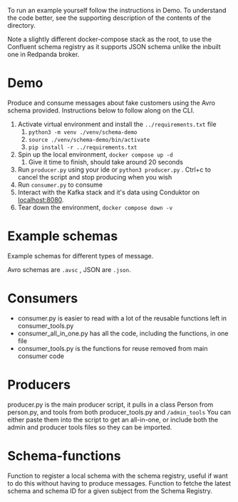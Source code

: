 To run an example yourself follow the instructions in Demo. To understand the code better, see the supporting description of the contents of the directory.  

Note a slightly different docker-compose stack as the root, to use the Confluent schema registry as it supports JSON schema unlike the inbuilt one in Redpanda broker.

# Demo

Produce and consume messages about fake customers using the Avro schema provided. Instructions below to follow along on the CLI.

1. Activate virtual environment and install the `../requirements.txt` file
   1. `python3 -m venv ./venv/schema-demo`
   1. `source ./venv/schema-demo/bin/activate`
   1. `pip install -r ../requirements.txt`
1. Spin up the local environment, `docker compose up -d`
   1. Give it time to finish, should take around 20 seconds
1. Run `producer.py` using your ide or `python3 producer.py` . Ctrl+c to cancel the script and stop producing when you wish
1. Run `consumer.py` to consume
1. Interact with the Kafka stack and it's data using Conduktor on [localhost:8080](http://localhost:8080).
1. Tear down the environment, `docker compose down -v`

# Example schemas
Example schemas for different types of message.  

Avro schemas are `.avsc` , JSON are `.json`.

# Consumers
* consumer.py is easier to read with a lot of the reusable functions left in consumer_tools.py
* consumer_all_in_one.py has all the code, including the functions, in one file
* consumer_tools.py is the functions for reuse removed from main consumer code

# Producers
producer.py is the main producer script, it pulls in a class Person from person.py, and tools from both producer_tools.py and `/admin_tools`
You can either paste them into the script to get an all-in-one, or include both the admin and producer tools files so they can be imported.

# Schema-functions
Function to register a local schema with the schema registry, useful if want to do this without having to produce messages.
Function to fetche the latest schema and schema ID for a given subject from the Schema Registry.
